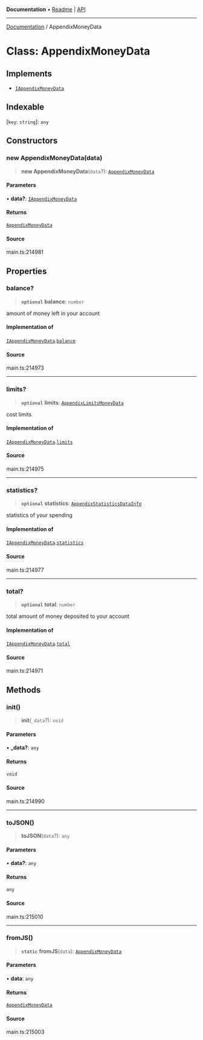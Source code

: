 **Documentation** • [Readme](../README.md) \| [API](../globals.md)

***

[Documentation](../README.md) / AppendixMoneyData

# Class: AppendixMoneyData

## Implements

- [`IAppendixMoneyData`](../interfaces/IAppendixMoneyData.md)

## Indexable

 \[`key`: `string`\]: `any`

## Constructors

### new AppendixMoneyData(data)

> **new AppendixMoneyData**(`data`?): [`AppendixMoneyData`](AppendixMoneyData.md)

#### Parameters

• **data?**: [`IAppendixMoneyData`](../interfaces/IAppendixMoneyData.md)

#### Returns

[`AppendixMoneyData`](AppendixMoneyData.md)

#### Source

main.ts:214981

## Properties

### balance?

> **`optional`** **balance**: `number`

amount of money left in your account

#### Implementation of

[`IAppendixMoneyData`](../interfaces/IAppendixMoneyData.md).[`balance`](../interfaces/IAppendixMoneyData.md#balance)

#### Source

main.ts:214973

***

### limits?

> **`optional`** **limits**: [`AppendixLimitsMoneyData`](AppendixLimitsMoneyData.md)

cost limits

#### Implementation of

[`IAppendixMoneyData`](../interfaces/IAppendixMoneyData.md).[`limits`](../interfaces/IAppendixMoneyData.md#limits)

#### Source

main.ts:214975

***

### statistics?

> **`optional`** **statistics**: [`AppendixStatisticsDataInfo`](AppendixStatisticsDataInfo.md)

statistics of your spending

#### Implementation of

[`IAppendixMoneyData`](../interfaces/IAppendixMoneyData.md).[`statistics`](../interfaces/IAppendixMoneyData.md#statistics)

#### Source

main.ts:214977

***

### total?

> **`optional`** **total**: `number`

total amount of money deposited to your account

#### Implementation of

[`IAppendixMoneyData`](../interfaces/IAppendixMoneyData.md).[`total`](../interfaces/IAppendixMoneyData.md#total)

#### Source

main.ts:214971

## Methods

### init()

> **init**(`_data`?): `void`

#### Parameters

• **\_data?**: `any`

#### Returns

`void`

#### Source

main.ts:214990

***

### toJSON()

> **toJSON**(`data`?): `any`

#### Parameters

• **data?**: `any`

#### Returns

`any`

#### Source

main.ts:215010

***

### fromJS()

> **`static`** **fromJS**(`data`): [`AppendixMoneyData`](AppendixMoneyData.md)

#### Parameters

• **data**: `any`

#### Returns

[`AppendixMoneyData`](AppendixMoneyData.md)

#### Source

main.ts:215003
